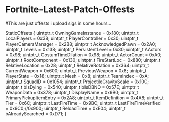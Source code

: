 # Fortnite-Latest-Patch-Offests

#This are just offests i upload sigs in some hours...

StaticOffsets {
			uintptr_t OwningGameInstance = 0x180;
			uintptr_t LocalPlayers = 0x38;
			uintptr_t PlayerController = 0x30;
			uintptr_t PlayerCameraManager = 0x2B8;
			uintptr_t AcknowledgedPawn = 0x2A0;
			uintptr_t Levels = 0x138;
			uintptr_t PersistentLevel = 0x30;
			uintptr_t AActors = 0x98;
			uintptr_t CostumTimeDilation = 0x98;
			uintptr_t ActorCount = 0xA0;
			uintptr_t RootComponent = 0x130;
			uintptr_t FireStartLoc = 0x880;
			uintptr_t RelativeLocation = 0x28;
			uintptr_t RelativeRotation = 0x364;
			uintptr_t CurrentWeapon = 0x600;
			uintptr_t PreviousWeapon = 0x8;
			uintptr_t PlayerState = 0x18;
			uintptr_t Mesh = 0x8;
			uintptr_t TeamIndex = 0xA;
			uintptr_t SquadID = 0x1054;
			uintptr_t ProjectileGravityScale = 0x10C;
			uintptr_t bIsDying = 0x540;
			uintptr_t bIsDBNO = 0x57E;
			uintptr_t WeaponData = 0x378;
			uintptr_t DisplayName = 0x9B0;
			uintptr_t PrimaryPickupItemEntry = 0x2A8;
			uintptr_t ItemDefinition = 0x4A8;
			uintptr_t Tier = 0x6C;
			uintptr_t LastFireTime = 0x9BC;
			uintptr_t LastFireTimeVerified = 0x9C0;//0x900;
			uintptr_t ReloadTime = 0xE04;
			uintptr_t bAlreadySearched = 0xD71;
}
